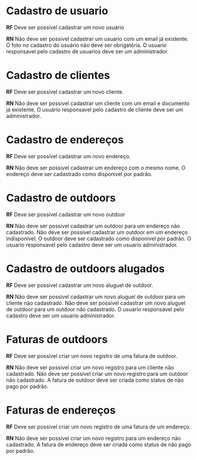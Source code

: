 # Cadastro de usuario

**RF**
Deve ser possível cadastrar um novo usuário

**RN**
Não deve ser possivel cadastrar um usuario com um email já existente.
O foto no cadastro do usuário não deve ser obrigatória.
O usuario responsavel pelo cadastro de usuarios deve ser um administrador.

# Cadastro de clientes

**RF**
Deve ser possivel cadastrar um novo cliente.

**RN**
Não deve ser possivel cadastrar um cliente com um email e documento já existente.
O usuário responsavel pelo cadastro de cliente deve ser um administrador.

# Cadastro de endereços

**RF**
Deve ser possível cadastrar um novo endereço.

**RN**
Não deve ser possivel cadastrar um endereço com o mesmo nome.
O endereço deve ser cadastrado como disponivel por padrão.

# Cadastro de outdoors

**RF**
Deve ser possivel cadastrar um novo outdoor

**RN**
Não deve ser possivel cadastrar um outdoor para um endereço não cadastrado.
Não deve ser possivel cadastrar um outdoor em um endereço indisponivel.
O outdoor deve ser cadastrado como disponivel por padrão.
O usuario responsavel pelo cadastro deve ser um usuario administrador.

# Cadastro de outdoors alugados

**RF**
Deve ser possivel cadastrar um novo aluguel de outdoor.

**RN**
Não deve ser possivel cadastrar um novo aluguel de outdoor para um cliente não cadastrado.
Não deve ser possivel cadastrar um novo aluguel de outdoor para um outdoor não cadastrado.
O usuario responsavel pelo cadastro deve ser um usuario administrador.

# Faturas de outdoors

**RF**
Deve ser possivel criar um novo registro de uma fatura de outdoor.

**RN**
Não deve ser possivel criar um novo registro para um cliente não cadastrado.
Não deve ser possivel criar um novo registro para um outdoor não cadastrado.
A fatura de outdoor deve ser criada como status de não pago por padrão.

# Faturas de endereços 

**RF**
Deve ser possivel criar um novo registro de uma fatura de um endereço.

**RN**
Não deve ser possivel criar um novo registro para um endereço não cadastrado.
A fatura de endereço deve ser criada como status de não pago por padrão.
